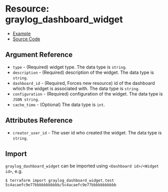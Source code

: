# Resource: graylog_dashboard_widget

* [Example](https://github.com/bmhughes/terraform-provider-graylog/blob/master/examples/v0.12/dashboard.tf)
* [Source Code](https://github.com/bmhughes/terraform-provider-graylog/blob/master/graylog/resource/dashboard/widget/resource.go)

## Argument Reference

* `type` - (Required) widget type. The data type is `string`.
* `description` - (Required) description of the widget. The data type is `string`.
* `dashboard_id` - (Required, Forces new resource) id of the dashboard which the widget is associated with. The data type is `string`.
* `configuration` - (Required) configuration of the widget. The data type is `JSON string`.
* `cache_time` - (Optional) The data type is `int`.

## Attributes Reference

* `creator_user_id` - The user id who created the widget. The data type is `string`.

## Import

`graylog_dashboard_widget` can be imported using `<Dashboard id>/<Widget id>`, e.g.

```console
$ terraform import graylog_dashboard_widget.test 5c4acaefc9e77bbbbbbbbbbb/5c4acaefc9e77bbbbbbbbbbb
```
